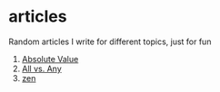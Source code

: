 # articles
Random articles I write for different topics, just for fun

1. [Absolute Value](Absolute_value.md)
2. [All vs. Any](All_vs_Any.md)
3. [zen](zen.md)
